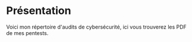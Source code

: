 # Présentation

Voici mon répertoire d'audits de cybersécurité, ici vous trouverez les PDF de mes pentests.
